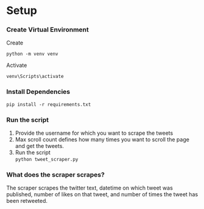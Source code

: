 # Setup

### Create Virtual Environment

Create

```
python -m venv venv
```

Activate

```
venv\Scripts\activate
```

### Install Dependencies

```
pip install -r requirements.txt
```

### Run the script

1. Provide the username for which you want to scrape the tweets
2. Max scroll count defines how many times you want to scroll the page and get the tweets.
3. Run the script<br>
   `python tweet_scraper.py`

### What does the scraper scrapes?

The scraper scrapes the twitter text, datetime on which tweet was published, number of likes on that tweet, and number of times the tweet has been retweeted.
